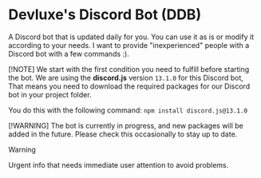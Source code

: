 # Devluxe's Discord Bot (DDB)
A Discord bot that is updated daily for you. You can use it as is or modify it according to your needs. I want to provide "inexperienced" people with a Discord bot with a few commands :).

[!NOTE]
We start with the first condition you need to fulfill before starting the bot.
We are using the **discord.js** version `13.1.0` for this Discord bot, That means you need to download the required packages for our Discord bot in your project folder.

You do this with the following command:
`npm install discord.js@13.1.0`

[!WARNING]
The bot is currently in progress, and new packages will be added in the future. Please check this occasionally to stay up to date.

> [!WARNING]
> Urgent info that needs immediate user attention to avoid problems.
